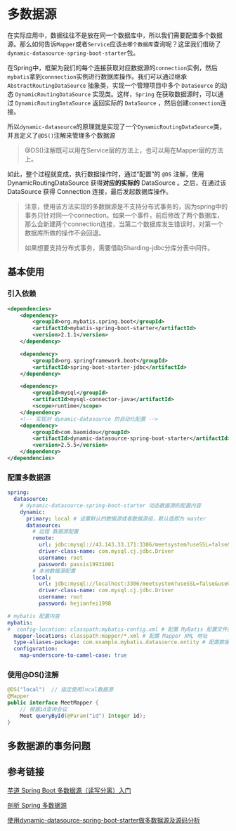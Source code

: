 # 多数据源

在实际应用中，数据往往不是放在同一个数据库中，所以我们需要配置多个数据源。那么如何告诉`Mapper`或者`Service`应该`去哪个数据库`查询呢？这里我们借助了`dynamic-datasource-spring-boot-starter`包。

在Spring中，框架为我们的每个连接获取对应数据源的`connection`实例，然后`mybatis`拿到`connnection`实例进行数据库操作。我们可以通过继承 `AbstractRoutingDataSource` 抽象类，实现一个管理项目中多个 `DataSource` 的动态 `DynamicRoutingDataSource` 实现类。这样，`Spring` 在获取数据源时，可以通过 `DynamicRoutingDataSource` 返回实际的 `DataSource` ，然后创建`connection`连接。

所以`dynamic-datasource`的原理就是实现了一个`DynamicRoutingDataSource`类，并且定义了`@DS()`注解来管理多个数据源

> @DS()注解既可以用在Service层的方法上，也可以用在Mapper层的方法上。

如此，整个过程就变成，执行数据操作时，通过“配置”的 `@DS` 注解，使用 DynamicRoutingDataSource 获得**对应的实际的** DataSource 。之后，在通过该 DataSource 获得 Connection 连接，最后发起数据库操作。

> 注意，使用该方法实现的多数据源是不支持分布式事务的，因为spring中的事务只针对同一个connection。如果一个事件，前后修改了两个数据库，那么会新建两个connection连接，当第二个数据库发生错误时，对第一个数据库所做的操作不会回退。
>
> 如果想要支持分布式事务，需要借助Sharding-jdbc分库分表中间件。

## 基本使用
### 引入依赖
```xml
<dependencies>
    <dependency>
        <groupId>org.mybatis.spring.boot</groupId>
        <artifactId>mybatis-spring-boot-starter</artifactId>
        <version>2.1.1</version>
    </dependency>

    <dependency>
        <groupId>org.springframework.boot</groupId>
        <artifactId>spring-boot-starter-jdbc</artifactId>
    </dependency>

    <dependency>
        <groupId>mysql</groupId>
        <artifactId>mysql-connector-java</artifactId>
        <scope>runtime</scope>
    </dependency>
    <!-- 实现对 dynamic-datasource 的自动化配置 -->
    <dependency>
        <groupId>com.baomidou</groupId>
        <artifactId>dynamic-datasource-spring-boot-starter</artifactId>
        <version>2.5.5</version>
    </dependency>
</dependencies>
```

### 配置多数据源
```yaml
spring:
  datasource:
    # dynamic-datasource-spring-boot-starter 动态数据源的配置内容
    dynamic:
      primary: local # 设置默认的数据源或者数据源组，默认值即为 master
      datasource:
        # 远程 数据源配置
        remote:
          url: jdbc:mysql://43.143.33.171:3306/meetsystem?useSSL=false&useUnicode=true&characterEncoding=UTF-8
          driver-class-name: com.mysql.cj.jdbc.Driver
          username: root
          password: passis19931001
        # 本地数据源配置
        local:
          url: jdbc:mysql://localhost:3306/meetsystem?useSSL=false&useUnicode=true&characterEncoding=UTF-8
          driver-class-name: com.mysql.cj.jdbc.Driver
          username: root
          password: hejianfei1998

# mybatis 配置内容
mybatis:
#  config-location: classpath:mybatis-config.xml # 配置 MyBatis 配置文件路径
  mapper-locations: classpath:mapper/*.xml # 配置 Mapper XML 地址
  type-aliases-package: com.example.mybatis.datasource.entity # 配置数据库实体包路径
  configuration:
    map-underscore-to-camel-case: true
```

### 使用@DS()注解

```java
@DS("local")  // 指定使用local数据源
@Mapper
public interface MeetMapper {
    // 根据id查询会议
    Meet queryById(@Param("id") Integer id);
}
```
## 多数据源的事务问题

## 参考链接

[芋道 Spring Boot 多数据源（读写分离）入门](https://www.iocoder.cn/Spring-Boot/dynamic-datasource/?github)

[剖析 Spring 多数据源](https://www.iocoder.cn/Fight/Profiling-Spring-multiple-data-sources/)

[使用dynamic-datasource-spring-boot-starter做多数据源及源码分析](https://blog.csdn.net/w57685321/article/details/106823660)
